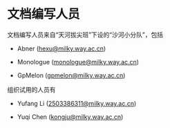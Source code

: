 # 文档编写人员

文档编写人员来自“天河拔尖班”下设的“沙河小分队”，包括

*   Abner (<hexu@milky.way.ac.cn>)

*   Monologue (<monologue@milky.way.ac.cn>)

*   GpMelon (<gpmelon@milky.way.ac.cn>)

组织试用的人员有

*   Yufang Li (<2503386311@milky.way.ac.cn>)

*   Yuqi Chen (<kongju@milky.way.ac.cn>)
